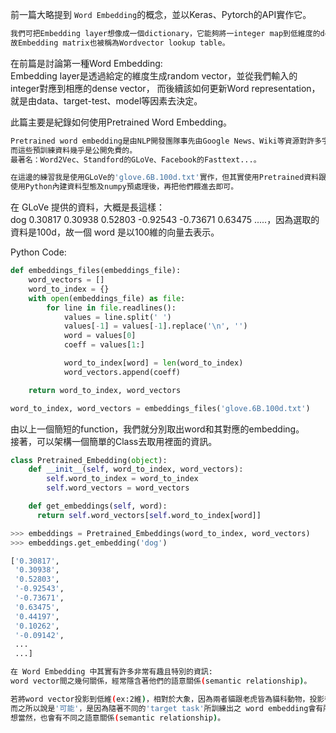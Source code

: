 前一篇大略提到 `Word Embedding`的概念，並以Keras、Pytorch的API實作它。
```bash
我們可把Embedding layer想像成一個dictionary，它能夠將一integer map到低維度的dense vector，
故Embedding matrix也被稱為Wordvector lookup table。
```
在前篇是討論第一種Word Embedding:
<br>Embedding layer是透過給定的維度生成random vector，並從我們輸入的integer對應到相應的dense vector，
而後續該如何更新Word representation，就是由data、target-test、model等因素去決定。

此篇主要是紀錄如何使用Pretrained Word Embedding。
```bash
Pretrained word embedding是由NLP開發團隊事先由Google News、Wiki等資源對許多字預先進行訓練而成，
而這些預訓練資料幾乎是公開免費的。
最著名：Word2Vec、Standford的GLoVe、Facebook的Fasttext...。
```

```bash
在這邊的練習我是使用GLoVe的'glove.6B.100d.txt'實作，但其實使用Pretrained資料跟Keras、Pytorch沒什麼太大關係，
使用Python內建資料型態及numpy預處理後，再把他們餵進去即可。
```

在 GLoVe 提供的資料，大概是長這樣：
<br>dog 0.30817 0.30938 0.52803 -0.92543 -0.73671 0.63475 .....，因為選取的資料是100d，故一個 word 是以100維的向量去表示。

Python Code:
```python
def embeddings_files(embeddings_file):
    word_vectors = []
    word_to_index = {}
    with open(embeddings_file) as file:
        for line in file.readlines():
            values = line.split(' ')
            values[-1] = values[-1].replace('\n', '')
            word = values[0]
            coeff = values[1:]

            word_to_index[word] = len(word_to_index)
            word_vectors.append(coeff)

    return word_to_index, word_vectors

word_to_index, word_vectors = embeddings_files('glove.6B.100d.txt')
```

由以上一個簡短的function，我們就分別取出word和其對應的embedding。
<br>接著，可以架構一個簡單的Class去取用裡面的資訊。
```python
class Pretrained_Embedding(object):
    def __init__(self, word_to_index, word_vectors):
        self.word_to_index = word_to_index
        self.word_vectors = word_vectors

    def get_embeddings(self, word):
      return self.word_vectors[self.word_to_index[word]]

>>> embeddings = Pretrained_Embeddings(word_to_index, word_vectors)
>>> embeddings.get_embedding('dog')

['0.30817',
 '0.30938',
 '0.52803',
 '-0.92543',
 '-0.73671',
 '0.63475',
 '0.44197',
 '0.10262',
 '-0.09142',
 ...
 ...]
```

```bash
在 Word Embedding 中其實有許多非常有趣且特別的資訊:
word vector間之幾何關係，經常隱含著他們的語意關係(semantic relationship)。
```

```bash
若將word vector投影到低維(ex:2維)，相對於大象，因為兩者貓跟老虎皆為貓科動物，投影後的點'可能'更近，。
而之所以說是'可能'，是因為隨著不同的'target task'所訓練出之 word embedding會有所不同，
想當然，也會有不同之語意關係(semantic relationship)。
```
